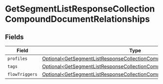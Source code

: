 # GetSegmentListResponseCollectionCompoundDocumentRelationships


## Fields

| Field                                                                                                                                                              | Type                                                                                                                                                               | Required                                                                                                                                                           | Description                                                                                                                                                        |
| ------------------------------------------------------------------------------------------------------------------------------------------------------------------ | ------------------------------------------------------------------------------------------------------------------------------------------------------------------ | ------------------------------------------------------------------------------------------------------------------------------------------------------------------ | ------------------------------------------------------------------------------------------------------------------------------------------------------------------ |
| `profiles`                                                                                                                                                         | [Optional\<GetSegmentListResponseCollectionCompoundDocumentProfiles>](../../models/components/GetSegmentListResponseCollectionCompoundDocumentProfiles.md)         | :heavy_minus_sign:                                                                                                                                                 | N/A                                                                                                                                                                |
| `tags`                                                                                                                                                             | [Optional\<GetSegmentListResponseCollectionCompoundDocumentTags>](../../models/components/GetSegmentListResponseCollectionCompoundDocumentTags.md)                 | :heavy_minus_sign:                                                                                                                                                 | N/A                                                                                                                                                                |
| `flowTriggers`                                                                                                                                                     | [Optional\<GetSegmentListResponseCollectionCompoundDocumentFlowTriggers>](../../models/components/GetSegmentListResponseCollectionCompoundDocumentFlowTriggers.md) | :heavy_minus_sign:                                                                                                                                                 | N/A                                                                                                                                                                |